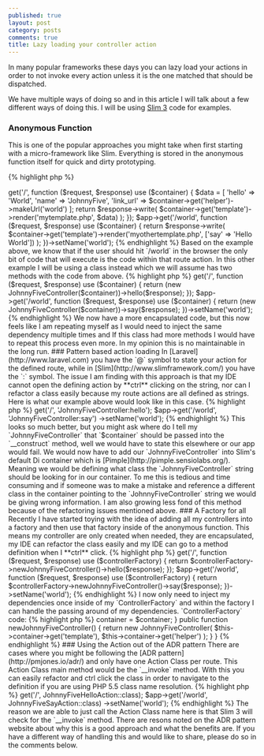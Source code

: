 ```yaml
---
published: true
layout: post
category: posts
comments: true
title: Lazy loading your controller action
---
```




In many popular frameworks these days you can lazy load your actions in order to not invoke every action unless it is the one matched that should be dispatched.

We have multiple ways of doing so and in this article I will talk about a few different ways of doing this. I will be using [Slim 3](http://www.slimframework.com/docs) code for examples.

### Anonymous Function

This is one of the popular approaches you might take when first starting with a micro-framework like Slim. Everything is stored in the anonymous function itself for quick and dirty prototyping.

{% highlight php %}
<?php
$app->get('/', function ($request, $response) use ($container) {
    $data = [
        'hello' => 'World',
        'name' => 'JohnnyFive',
        'link_url' => $container->get('helper')->makeUrl('world')
    ];

    return $response->write(
        $container->get('template')->render('mytemplate.php', $data)
    );
});

$app->get('/world', function ($request, $response) use ($container) {
    return $response->write(
        $container->get('template')->render('myothertemplate.php', ['say' => 'Hello World'])
    );
})->setName('world');
{% endhighlight %}

Based on the example above, we know that if the user should hit `/world` in the browser the only bit of code that will execute is the code within that route action. In this other example I will be using a class instead which we will assume has two methods with the code from above.

{% highlight php %}
<?php
$app->get('/', function ($request, $response) use ($container) {
    return (new JohnnyFiveController($container))->hello($response);
});

$app->get('/world', function ($request, $response) use ($container) {
    return (new JohnnyFiveController($container))->say($response);
})->setName('world');
{% endhighlight %}

We now have a more encapsulated code, but this now feels like I am repeating myself as I would need to inject the same dependency multiple times and If this class had more methods I would have to repeat this process even more. In my opinion this is no maintainable in the long run.

### Pattern based action loading

In [Laravel](http://www.laravel.com) you have the `@` symbol to state your action for the defined route, while in [Slim](http://www.slimframework.com/) you have the `:` symbol. The issue I am finding with this approach is that my IDE cannot open the defining action by **ctrl** clicking on the string, nor can I refactor a class easily because my route actions are all defined as strings. Here is what our example above would look like in this case.

{% highlight php %}
<?php
$app->get('/', 'JohnnyFiveController:hello');

$app->get('/world', 'JohnnyFiveController:say')
    ->setName('world');
{% endhighlight %}

This looks so much better, but you might ask where do I tell my `JohnnyFiveController` that `$container` should be passed into the `__construct` method, well we would have to state this elsewhere or our app would fail. We would now have to add our `JohnnyFiveController` into Slim's default Di container which is [Pimple](http://pimple.sensiolabs.org/). Meaning we would be defining what class the `JohnnyFiveController` string should be looking for in our container. To me this is tedious and time consuming and if someone was to make a mistake and reference a different class in the container pointing to the `JohnnyFiveController` string we would be giving wrong information. I am also growing less fond of this method because of the refactoring issues mentioned above.

### A Factory for all

Recently I have started toying with the idea of adding all my controllers into a factory and then use that factory inside of the anonymous function. This means my controller are only created when needed, they are encapsulated, my IDE can refactor the class easily and my IDE can go to a method definition when I **ctrl** click.

{% highlight php %}
<?php
$controllerFactory = new ControllerFactory($container);

$app->get('/', function ($request, $response) use ($controllerFactory) {
    return $controllerFactory->newJohnnyFiveController()->hello($response);
});

$app->get('/world', function ($request, $response) use ($controllerFactory) {
    return $controllerFactory->newJohnnyFiveController()->say($response);
})->setName('world');
{% endhighlight %}

I now only need to inject my dependencies once inside of my `ControllerFactory` and within the factory I can handle the passing around of my dependencies.

`ControllerFactory` code:

{% highlight php %}
<?php

class ControllerFactory
{
    private $container;

    public function __construct($container)
    {
        $this->container = $container;
    }

    public function newJohnnyFiveController()
    {
        return new JohnnyFiveController(
            $this->container->get('template'), 
            $this->container->get('helper')
        );
    }
}
{% endhighlight %}

### Using the Action out of the ADR pattern

There are cases where you might be following the [ADR pattern](http://pmjones.io/adr/) and only have one Action Class per route. This Action Class main method would be the `__invoke` method. With this you can easily refactor and ctrl click the class in order to navigate to the definition if you are using PHP 5.5 class name resolution.

{% highlight php %}
<?php
$app->get('/', JohnnyFiveHelloAction::class);

$app->get('/world', JohnnyFiveSayAction::class)
    ->setName('world');
{% endhighlight %}

The reason we are able to just call the Action Class name here is that Slim 3 will check for the `__invoke` method. 

There are resons noted on the ADR pattern website about why this is a good approach and what the benefits are.

If you have a different way of handling this and would like to share, please do so in the comments below.
